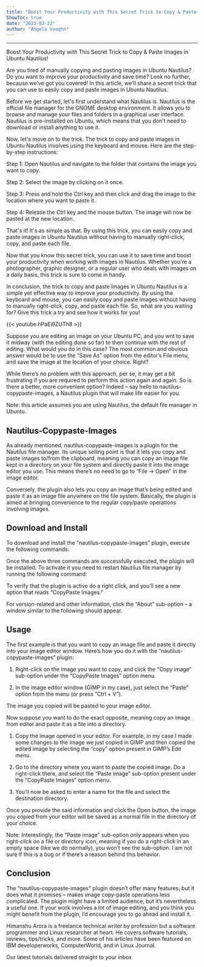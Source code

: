 ```yaml
---
title: "Boost Your Productivity with This Secret Trick to Copy & Paste Images in Ubuntu Nautilus!"
ShowToc: true 
date: "2023-03-22"
author: "Angela Vaughn"
---
```

*****
Boost Your Productivity with This Secret Trick to Copy & Paste Images in Ubuntu Nautilus!

Are you tired of manually copying and pasting images in Ubuntu Nautilus? Do you want to improve your productivity and save time? Look no further, because we've got you covered! In this article, we'll share a secret trick that you can use to easily copy and paste images in Ubuntu Nautilus.

Before we get started, let's first understand what Nautilus is. Nautilus is the official file manager for the GNOME desktop environment. It allows you to browse and manage your files and folders in a graphical user interface. Nautilus is pre-installed on Ubuntu, which means that you don't need to download or install anything to use it.

Now, let's move on to the trick. The trick to copy and paste images in Ubuntu Nautilus involves using the keyboard and mouse. Here are the step-by-step instructions:

Step 1: Open Nautilus and navigate to the folder that contains the image you want to copy.

Step 2: Select the image by clicking on it once.

Step 3: Press and hold the Ctrl key and then click and drag the image to the location where you want to paste it.

Step 4: Release the Ctrl key and the mouse button. The image will now be pasted at the new location.

That's it! It's as simple as that. By using this trick, you can easily copy and paste images in Ubuntu Nautilus without having to manually right-click, copy, and paste each file.

Now that you know this secret trick, you can use it to save time and boost your productivity when working with images in Nautilus. Whether you're a photographer, graphic designer, or a regular user who deals with images on a daily basis, this trick is sure to come in handy.

In conclusion, the trick to copy and paste images in Ubuntu Nautilus is a simple yet effective way to improve your productivity. By using the keyboard and mouse, you can easily copy and paste images without having to manually right-click, copy, and paste each file. So, what are you waiting for? Give this trick a try and see how it works for you!

{{< youtube hPaEi9ZUTh8 >}} 



Suppose you are editing an image on your Ubuntu PC, and you wnt to save it midway (with the editing done so far) to then continue with the rest of editing. What would you do in this case? The most common and obvious answer would be to use the “Save As” option from the editor’s File menu, and save the image at the location of your choice. Right?
 
While there’s no problem with this approach, per se, it may get a bit frustrating if you are required to perform this action again and again. So is there a better, more convenient option? Indeed – say hello to nautilus-copypaste-images, a Nautilus plugin that will make life easier for you.
 
Note: this article assumes you are using Nautilus, the default file manager in Ubuntu.
 
## Nautilus-Copypaste-Images
 
As already mentioned, nautilus-copypaste-images is a plugin for the Nautilus file manager. Its unique selling point is that it lets you copy and paste images to/from the clipboard, meaning you can copy an image file kept in a directory on your file system and directly paste it into the image editor you use. This means there’s no need to go to “File -> Open” in the image editor.
 
Conversely, the plugin also lets you copy an image that’s being edited and paste it as an image file anywhere on the file system. Basically, the plugin is aimed at bringing convenience to the regular copy/paste operations involving images.
 
## Download and Install
 
To download and install the “nautilus-copypaste-images” plugin, execute the following commands:
 
Once the above three commands are successfully executed, the plugin will be installed. To activate it you need to restart Nautilus file manager by running the following command:
 
To verify that the plugin is active do a right click, and you’ll see a new option that reads “CopyPaste Images.”
 

 
For version-related and other information, click the “About” sub-option – a window similar to the following should appear.
 
## Usage
 
The first example is that you want to copy an image file and paste it directly into your image editor window. Here’s how you do it with the “nautilus-copypaste-images” plugin:
 
1. Right-click on the image you want to copy, and click the “Copy image” sub-option under the “CopyPaste Images” option menu.
 
2. In the image editor window (GIMP in my case), just select the “Paste” option from the menu (or press “Ctrl + V”).
 
The image you copied will be pasted to your image editor.
 
Now suppose you want to do the exact opposite, meaning copy an image from editor and paste it as a file into a directory.
 
1. Copy the image opened in your editor. For example, in my case I made some changes to the image we just copied in GIMP and then copied the edited image by selecting the “copy” option present in GIMP’s Edit menu.
 
2. Go to the directory where you want to paste the copied image. Do a right-click there, and select the “Paste image” sub-option present under the “CopyPaste Images” option menu.
 
3. You’ll now be asked to enter a name for the file and select the destination directory.
 
Once you provide the said information and click the Open button, the image you copied from your editor will be saved as a normal file in the directory of your choice.
 
Note: Interestingly, the “Paste image” sub-option only appears when you right-click on a file or directory icon, meaning if you do a right-click in an empty space (like we do normally), you won’t see the sub-option. I am not sure if this is a bug or if there’s a reason behind this behavior.
 
## Conclusion
 
The “nautilus-copypaste-images” plugin doesn’t offer many features, but it does what it promises – makes image copy-paste operations less complicated. The plugin might have a limited audience, but it’s nevertheless a useful one. If your work involves a lot of image editing, and you think you might benefit from the plugin, I’d encourage you to go ahead and install it.
 
Himanshu Arora is a freelance technical writer by profession but a  software programmer and Linux researcher at heart. He covers software tutorials, reviews, tips/tricks, and more. Some of his articles have been featured on IBM developerworks, ComputerWorld, and in Linux Journal.
 
Our latest tutorials delivered straight to your inbox





